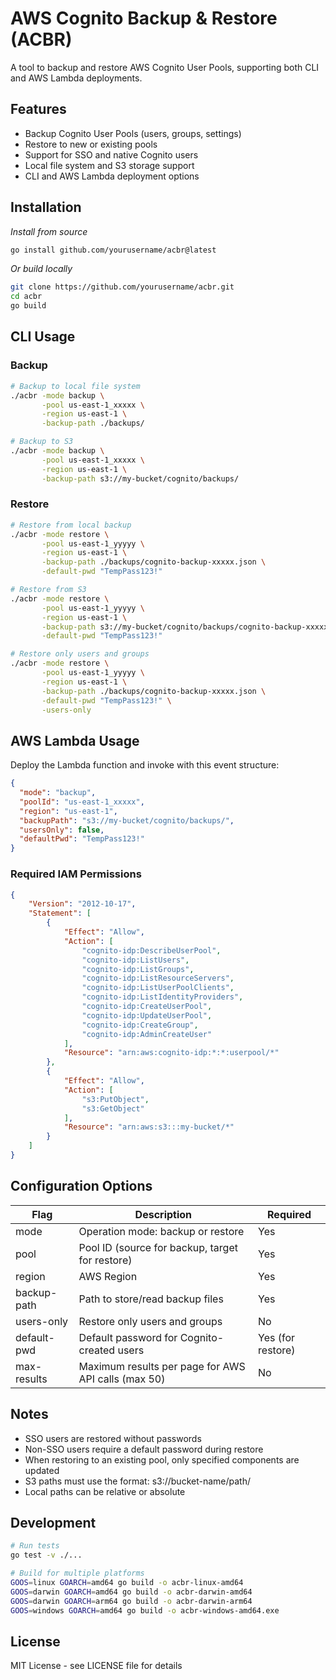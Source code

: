 # AWS Cognito Backup & Restore (ACBR)

A tool to backup and restore AWS Cognito User Pools, supporting both CLI and AWS Lambda deployments.

## Features

- Backup Cognito User Pools (users, groups, settings)
- Restore to new or existing pools
- Support for SSO and native Cognito users
- Local file system and S3 storage support
- CLI and AWS Lambda deployment options

## Installation


*Install from source*
```bash
go install github.com/yourusername/acbr@latest
```

*Or build locally*
```bash
git clone https://github.com/yourusername/acbr.git
cd acbr
go build
```

## CLI Usage

### Backup

```bash
# Backup to local file system
./acbr -mode backup \
       -pool us-east-1_xxxxx \
       -region us-east-1 \
       -backup-path ./backups/

# Backup to S3
./acbr -mode backup \
       -pool us-east-1_xxxxx \
       -region us-east-1 \
       -backup-path s3://my-bucket/cognito/backups/
```

### Restore

```bash
# Restore from local backup
./acbr -mode restore \
       -pool us-east-1_yyyyy \
       -region us-east-1 \
       -backup-path ./backups/cognito-backup-xxxxx.json \
       -default-pwd "TempPass123!"

# Restore from S3
./acbr -mode restore \
       -pool us-east-1_yyyyy \
       -region us-east-1 \
       -backup-path s3://my-bucket/cognito/backups/cognito-backup-xxxxx.json \
       -default-pwd "TempPass123!"

# Restore only users and groups
./acbr -mode restore \
       -pool us-east-1_yyyyy \
       -region us-east-1 \
       -backup-path ./backups/cognito-backup-xxxxx.json \
       -default-pwd "TempPass123!" \
       -users-only
```

## AWS Lambda Usage

Deploy the Lambda function and invoke with this event structure:

```json
{
  "mode": "backup",
  "poolId": "us-east-1_xxxxx",
  "region": "us-east-1",
  "backupPath": "s3://my-bucket/cognito/backups/",
  "usersOnly": false,
  "defaultPwd": "TempPass123!"
}
```

### Required IAM Permissions

```json
{
    "Version": "2012-10-17",
    "Statement": [
        {
            "Effect": "Allow",
            "Action": [
                "cognito-idp:DescribeUserPool",
                "cognito-idp:ListUsers",
                "cognito-idp:ListGroups",
                "cognito-idp:ListResourceServers",
                "cognito-idp:ListUserPoolClients",
                "cognito-idp:ListIdentityProviders",
                "cognito-idp:CreateUserPool",
                "cognito-idp:UpdateUserPool",
                "cognito-idp:CreateGroup",
                "cognito-idp:AdminCreateUser"
            ],
            "Resource": "arn:aws:cognito-idp:*:*:userpool/*"
        },
        {
            "Effect": "Allow",
            "Action": [
                "s3:PutObject",
                "s3:GetObject"
            ],
            "Resource": "arn:aws:s3:::my-bucket/*"
        }
    ]
}
```

## Configuration Options

| Flag | Description | Required |
|------|-------------|----------|
| mode | Operation mode: backup or restore | Yes |
| pool | Pool ID (source for backup, target for restore) | Yes |
| region | AWS Region | Yes |
| backup-path | Path to store/read backup files | Yes |
| users-only | Restore only users and groups | No |
| default-pwd | Default password for Cognito-created users | Yes (for restore) |
| max-results | Maximum results per page for AWS API calls (max 50) | No |

## Notes

- SSO users are restored without passwords
- Non-SSO users require a default password during restore
- When restoring to an existing pool, only specified components are updated
- S3 paths must use the format: s3://bucket-name/path/
- Local paths can be relative or absolute

## Development

```bash
# Run tests
go test -v ./...

# Build for multiple platforms
GOOS=linux GOARCH=amd64 go build -o acbr-linux-amd64
GOOS=darwin GOARCH=amd64 go build -o acbr-darwin-amd64
GOOS=darwin GOARCH=arm64 go build -o acbr-darwin-arm64
GOOS=windows GOARCH=amd64 go build -o acbr-windows-amd64.exe
```

## License

MIT License - see LICENSE file for details

